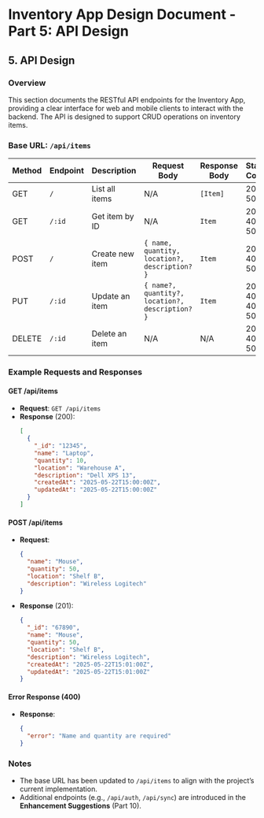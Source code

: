 # Inventory App Design Document - Part 5: API Design

## 5. API Design

### Overview
This section documents the RESTful API endpoints for the Inventory App, providing a clear interface for web and mobile clients to interact with the backend. The API is designed to support CRUD operations on inventory items.

### Base URL: `/api/items`

| Method | Endpoint   | Description     | Request Body                                    | Response Body | Status Codes       |
|--------|------------|-----------------|-------------------------------------------------|---------------|--------------------|
| GET    | `/`        | List all items  | N/A                                             | `[Item]`      | 200, 500           |
| GET    | `/:id`     | Get item by ID  | N/A                                             | `Item`        | 200, 404, 500      |
| POST   | `/`        | Create new item | `{ name, quantity, location?, description? }`   | `Item`        | 201, 400, 500      |
| PUT    | `/:id`     | Update an item  | `{ name?, quantity?, location?, description? }` | `Item`        | 200, 400, 404, 500 |
| DELETE | `/:id`     | Delete an item  | N/A                                             | N/A           | 204, 404, 500      |

### Example Requests and Responses

#### GET /api/items
- **Request**: `GET /api/items`
- **Response** (200):
  ```json
  [
    {
      "_id": "12345",
      "name": "Laptop",
      "quantity": 10,
      "location": "Warehouse A",
      "description": "Dell XPS 13",
      "createdAt": "2025-05-22T15:00:00Z",
      "updatedAt": "2025-05-22T15:00:00Z"
    }
  ]
  ```

#### POST /api/items
- **Request**:
  ```json
  {
    "name": "Mouse",
    "quantity": 50,
    "location": "Shelf B",
    "description": "Wireless Logitech"
  }
  ```
- **Response** (201):
  ```json
  {
    "_id": "67890",
    "name": "Mouse",
    "quantity": 50,
    "location": "Shelf B",
    "description": "Wireless Logitech",
    "createdAt": "2025-05-22T15:01:00Z",
    "updatedAt": "2025-05-22T15:01:00Z"
  }
  ```

#### Error Response (400)
- **Response**:
  ```json
  {
    "error": "Name and quantity are required"
  }
  ```

### Notes
- The base URL has been updated to `/api/items` to align with the project’s current implementation.
- Additional endpoints (e.g., `/api/auth`, `/api/sync`) are introduced in the **Enhancement Suggestions** (Part 10).